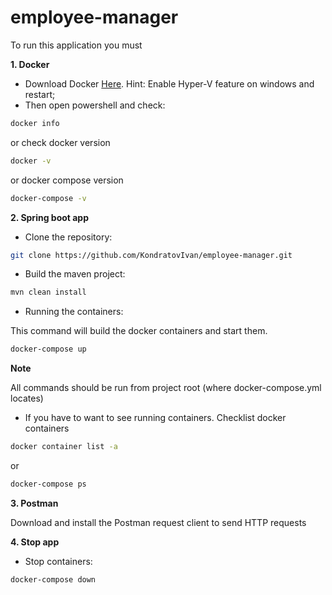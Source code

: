 # employee-manager

To run this application you must

**1. Docker**
* Download Docker [Here](https://docs.docker.com/get-docker/). Hint: Enable Hyper-V feature on windows and restart;
* Then open powershell and check:
```bash
docker info
```
or check docker version
```bash
docker -v
```
or docker compose version
```bash
docker-compose -v
```

**2. Spring boot app**
* Clone the repository:
```bash
git clone https://github.com/KondratovIvan/employee-manager.git
```
* Build the maven project:
```bash
mvn clean install
```
* Running the containers:
  
This command will build the docker containers and start them.
```bash
docker-compose up
```

**Note**

All commands should be run from project root (where docker-compose.yml locates)

* If you have to want to see running containers. Checklist docker containers
```bash
docker container list -a
```
or
```bash
docker-compose ps
```

**3. Postman**

Download and install the Postman request client to send HTTP requests

**4. Stop app**

*  Stop containers:
```bash
docker-compose down
```
